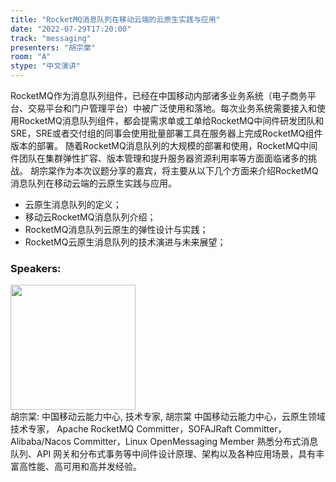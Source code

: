 ```yaml
---
title: "RocketMQ消息队列在移动云端的云原生实践与应用"
date: "2022-07-29T17:20:00"
track: "messaging"
presenters: "胡宗棠"
room: "A"
stype: "中文演讲"
---
```

RocketMQ作为消息队列组件，已经在中国移动内部诸多业务系统（电子商务平台、交易平台和门户管理平台）中被广泛使用和落地。每次业务系统需要接入和使用RocketMQ消息队列组件，都会提需求单或工单给RocketMQ中间件研发团队和SRE，SRE或者交付组的同事会使用批量部署工具在服务器上完成RocketMQ组件版本的部署。
随着RocketMQ消息队列的大规模的部署和使用，RocketMQ中间件团队在集群弹性扩容、版本管理和提升服务器资源利用率等方面面临诸多的挑战。
胡宗棠作为本次议题分享的嘉宾，将主要从以下几个方面来介绍RocketMQ消息队列在移动云端的云原生实践与应用。
 - 云原生消息队列的定义；
 - 移动云RocketMQ消息队列介绍；
 - RocketMQ消息队列云原生的弹性设计与实践；
 - RocketMQ云原生消息队列的技术演进与未来展望；
 ### Speakers: 
 <img src="images/speaker/1234.png" width="200" /><br>胡宗棠: 中国移动云能力中心, 技术专家, 胡宗棠 中国移动云能力中心，云原生领域技术专家，
Apache RocketMQ Committer，SOFAJRaft Committer，
Alibaba/Nacos Committer，Linux OpenMessaging Member
熟悉分布式消息队列、API 网关和分布式事务等中间件设计原理、架构以及各种应用场景，具有丰富高性能、高可用和高并发经验。

 